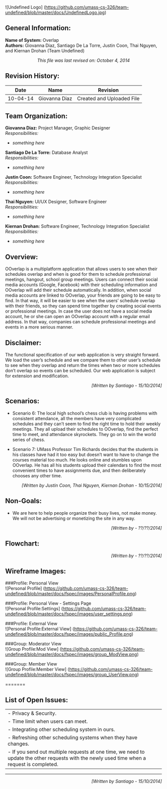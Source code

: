 ![Undefined Logo] (https://github.com/umass-cs-326/team-undefined/blob/master/docs/UndefinedLogo.jpg)

General Information:
--------------------

**Name of System:** Overlap  
**Authors:** Giovanna Diaz, Santiago De La Torre, Justin Coon, Thai Nguyen, and Kiernan Drohan (Team Undefined)  
  
<p align="center"><em>This file was last revised on: October 4, 2014</em></p>

Revision History:
----------------- 
| Date     | Name | Revision |
|----------|------|----------|
| 10-04-14 | Giovanna Diaz | Created and Uploaded File |


Team Organization: 
------------------
**Giovanna Diaz:** Project Manager, Graphic Designer  
*Responsibilities:*  
- _something here_

**Santiago De La Torre:** Database Analyst  
*Responsibilities:*  
- _something here_

**Justin Coon:** Software Engineer, Technology Integration Specialist  
*Responsibilities:*  
- _something here_

**Thai Nguyen:** UI/UX Designer, Software Engineer  
*Responsibilities:*  
- _something here_

**Kiernan Drohan:** Software Engineer, Technology Integration Specialist  
*Responsibilities:*  
- _something here_


Overview:
---------
OOverlap is a multiplatform application that allows users to see when their schedules overlap and when is good for them to schedule professional meetings, hangout, school group meetings. 
Users can connect their social media accounts (Google, Facebook) with their scheduling information and OOverlap will add their schedule automatically. In addition,  when social media accounts are linked to OOverlap, your friends are going to be easy to find. In that way, it will be easier to see when the users’ schedule overlap with their friends, so they can spend time together by creating social events or professional meetings.
In case the user does not have a social media account, he or she can open an OOverlap account with a regular email address. In that way, companies can schedule professional meetings and events in a more serious manner. 

Disclaimer:
-----------
The functional specification of our web application is very straight forward. We load the user’s schedule and we compare them to other user’s schedule to see when they overlap and return the times when two or more schedules don’t overlap so events can be scheduled. Our web application is subject for extension and modification.
  
<p align = "right"><em>[Written by Santiago - 15/10/2014]</em></p>



Scenarios:
----------

- Scenario 6: <Justin>
The local high school’s chess club is having problems with consistent attendance, all the members have very complicated schedules and they can’t seem to find the right time to hold their weekly meetings. They all upload their schedules to OOverlap, find the perfect time to meet, and attendance skyrockets. They go on to win the world series of chess. 

- Scenario 7: <Justin>
UMass Professor Tim Richards decides that the students in his classes have had it too easy but doesn’t want to have to change the courses material too much. He looks online and stumbles upon OOverlap. He has all his students upload their calendars to find the most convenient times to have assignments due, and then deliberately chooses any other time.  

<p align = "right"><em>[Written by Justin Coon, Thai Nguyen, Kiernan Drohan - 10/15/2014]</em></p>  

Non-Goals:
----------

- We are here to help people organize their busy lives, not make money. We will not be advertising or monetizing the site in any way. <Justin>  

<p align = "right"><em>[Written by  - ??/??/2014]</em></p>

Flowchart:
----------
  

<p align = "right"><em>[Written by  - ??/??/2014]</em></p>

Wireframe Images:
-----------------

###Profile: Personal View  
![Personal Profile] (https://github.com/umass-cs-326/team-undefined/blob/master/docs/fspec/images/PersonalProfile.png)  

###Profile: Personal View - Settings Page  
![Personal Profile:Settings] (https://github.com/umass-cs-326/team-undefined/blob/master/docs/fspec/images/user_settings.png)  

###Profile: External View  
![Personal Profile:External View] (https://github.com/umass-cs-326/team-undefined/blob/master/docs/fspec/images/public_Profile.png)  

###Group: Moderator View  
![Group Profile:Mod View] (https://github.com/umass-cs-326/team-undefined/blob/master/docs/fspec/images/group_ModView.png)  

###Group: Member View  
![Group Profile:Member View] (https://github.com/umass-cs-326/team-undefined/blob/master/docs/fspec/images/group_UserView.png)

=======

List of Open Issues:
--------------------
|																												     |
|--------------------------------------------------------------------------------------------------------------------|
|- Privacy & Security.  			     																			 |   - Schedules being stored in the user’s database.     																 |
| - Time limit when users can meet.																					 |
| - Integrating other scheduling system in ours.																		 |
| - Refreshing other scheduling systems when they have changes.														 |
| - If you send out multiple requests at one time, we need to update the other requests with the newly used time when a request is completed.   |
 -------------------------------
<p align = "right"><em>[Written by  Santiago - 15/10/2014]</em></p>
